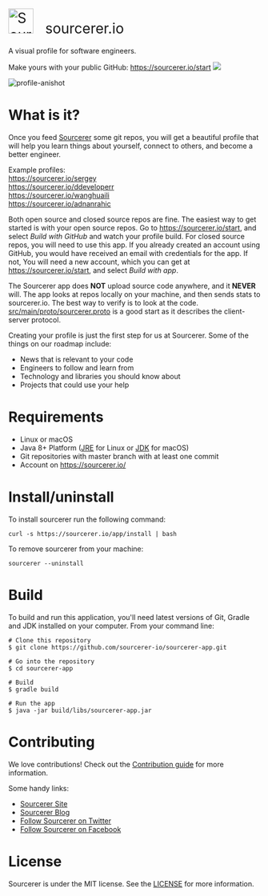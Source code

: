 <h1 style="font-weight:normal">
  <a href="https://sourcerer.io"><img src=https://user-images.githubusercontent.com/20287615/34189346-d426d4c2-e4ef-11e7-9da4-cc76a1ed111d.png alt="Sourcerer Logo", width=50></a>
  &nbsp; sourcerer.io
</h1>
A visual profile for software engineers. 
<br>
  
Make yours with your public GitHub: <a href="https://sourcerer.io/start">https://sourcerer.io/start</a> <a href="https://sourcerer.io/start"><img src=https://img.shields.io/badge/sourcerer-start%20now-brightgreen.svg></a>
<br>

![profile-anishot](https://user-images.githubusercontent.com/20287615/41503360-cd85b92a-7186-11e8-94a9-c733d93e9f19.gif)
<br>

What is it?
===========

Once you feed [Sourcerer](https://sourcerer.io/) some git repos, you will get a beautiful profile that will help you learn things about yourself, connect to others, and become a better
engineer. 

Example profiles:<br> 
<https://sourcerer.io/sergey><br>
<https://sourcerer.io/ddeveloperr><br>
<https://sourcerer.io/wanghuaili><br>
<https://sourcerer.io/adnanrahic><br>

Both open source and closed source repos are fine. The easiest way to get started is with your open source repos. Go to <https://sourcerer.io/start>, and select *Build with GitHub* and watch your profile build. For closed source repos, you will need to use this app. If you already created an account using GitHub, you would have received an email with credentials for the app.  If not, You will need a new account, which you can get at <https://sourcerer.io/start>, and select *Build with app*.

The Sourcerer app does **NOT** upload source code anywhere, and it **NEVER** will. The app looks at repos locally on your machine, and then sends stats to sourcerer.io. The best way to verify is to look at the code. [src/main/proto/sourcerer.proto](https://github.com/sourcerer-io/sourcerer-app/blob/develop/src/main/proto/sourcerer.proto)
is a good start as it describes the client-server protocol.

Creating your profile is just the first step for us at Sourcerer. Some of the things on our roadmap include:
* News that is relevant to your code
* Engineers to follow and learn from
* Technology and libraries you should know about
* Projects that could use your help


Requirements
============

* Linux or macOS
* Java 8+ Platform ([JRE](http://www.oracle.com/technetwork/java/javase/downloads/jre8-downloads-2133155.html) for Linux or [JDK](http://www.oracle.com/technetwork/java/javase/downloads/jdk8-downloads-2133151.html) for macOS)
* Git repositories with master branch with at least one commit
* Account on <https://sourcerer.io/>

Install/uninstall
=================

To install sourcerer run the following command:

```
curl -s https://sourcerer.io/app/install | bash
```

To remove sourcerer from your machine:

```
sourcerer --uninstall
```

Build
=====

To build and run this application, you'll need latest versions of Git, Gradle and JDK installed on your computer. From your command line:

```
# Clone this repository
$ git clone https://github.com/sourcerer-io/sourcerer-app.git

# Go into the repository
$ cd sourcerer-app

# Build
$ gradle build

# Run the app
$ java -jar build/libs/sourcerer-app.jar
```

Contributing
============

We love contributions!  Check out the [Contribution guide](https://github.com/sourcerer-io/sourcerer-app/blob/master/CONTRIBUTING.md) for more information.

Some handy links:<br>
* [Sourcerer Site](https://sourcerer.io/)
* [Sourcerer Blog](https://blog.sourcerer.io)
* [Follow Sourcerer on Twitter](https://twitter.com/sourcerer_io)
* [Follow Sourcerer on Facebook](https://www.facebook.com/sourcerer.io/)

License
=======
Sourcerer is under the MIT license. See the [LICENSE](https://github.com/sourcerer-io/sourcerer-app/blob/develop/LICENSE.md) for more information.
